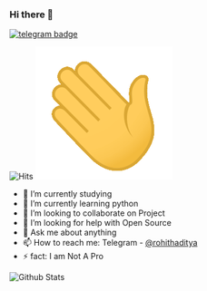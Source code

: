 ### Hi there 👋
[![telegram badge](https://img.shields.io/badge/rohithaditya-30302f?style=flat&logo=telegram)](https://t.me/rohithaditya)

![Hits](https://hits.seeyoufarm.com/api/count/incr/badge.svg?url=https://github.com/rohithaditya/)
![HI](https://raw.githubusercontent.com/ABSphreak/ABSphreak/master/gifs/Hi.gif)
- 🔭 I’m currently studying
- 🌱 I’m currently learning python 
- 👯 I’m looking to collaborate on Project
- 🤔 I’m looking for help with Open Source
- 💬 Ask me about anything
- 📫 How to reach me: Telegram - [@rohithaditya](https://t.me/rohithaditya)
- ⚡ fact: I am Not A Pro

![Github Stats](https://github-readme-stats.vercel.app/api?username=rohithaditya&show_icons=true&title_color=fff&icon_color=79ff97&text_color=9f9f9f&bg_color=151515)
